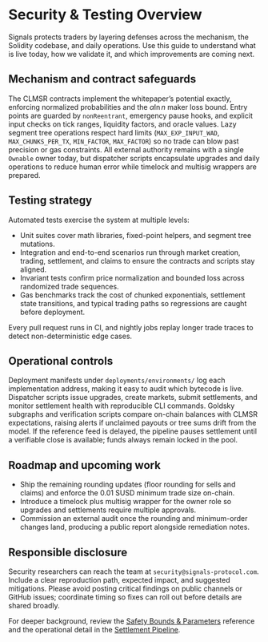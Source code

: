 # Security & Testing Overview

Signals protects traders by layering defenses across the mechanism, the Solidity codebase, and daily operations. Use this guide to understand what is live today, how we validate it, and which improvements are coming next.

## Mechanism and contract safeguards

The CLMSR contracts implement the whitepaper’s potential exactly, enforcing normalized probabilities and the $\alpha \ln n$ maker loss bound. Entry points are guarded by `nonReentrant`, emergency pause hooks, and explicit input checks on tick ranges, liquidity factors, and oracle values. Lazy segment tree operations respect hard limits (`MAX_EXP_INPUT_WAD`, `MAX_CHUNKS_PER_TX`, `MIN_FACTOR`, `MAX_FACTOR`) so no trade can blow past precision or gas constraints. All external authority remains with a single `Ownable` owner today, but dispatcher scripts encapsulate upgrades and daily operations to reduce human error while timelock and multisig wrappers are prepared.

## Testing strategy

Automated tests exercise the system at multiple levels:
- Unit suites cover math libraries, fixed-point helpers, and segment tree mutations.
- Integration and end-to-end scenarios run through market creation, trading, settlement, and claims to ensure the contracts and scripts stay aligned.
- Invariant tests confirm price normalization and bounded loss across randomized trade sequences.
- Gas benchmarks track the cost of chunked exponentials, settlement state transitions, and typical trading paths so regressions are caught before deployment.

Every pull request runs in CI, and nightly jobs replay longer trade traces to detect non-deterministic edge cases.

## Operational controls

Deployment manifests under `deployments/environments/` log each implementation address, making it easy to audit which bytecode is live. Dispatcher scripts issue upgrades, create markets, submit settlements, and monitor settlement health with reproducible CLI commands. Goldsky subgraphs and verification scripts compare on-chain balances with CLMSR expectations, raising alerts if unclaimed payouts or tree sums drift from the model. If the reference feed is delayed, the pipeline pauses settlement until a verifiable close is available; funds always remain locked in the pool.

## Roadmap and upcoming work

- Ship the remaining rounding updates (floor rounding for sells and claims) and enforce the $0.01$ SUSD minimum trade size on-chain.
- Introduce a timelock plus multisig wrapper for the owner role so upgrades and settlements require multiple approvals.
- Commission an external audit once the rounding and minimum-order changes land, producing a public report alongside remediation notes.

## Responsible disclosure

Security researchers can reach the team at `security@signals-protocol.com`. Include a clear reproduction path, expected impact, and suggested mitigations. Please avoid posting critical findings on public channels or GitHub issues; coordinate timing so fixes can roll out before details are shared broadly.

For deeper background, review the [Safety Bounds & Parameters](../mechanism/safety-parameters.md) reference and the operational detail in the [Settlement Pipeline](../market/settlement-pipeline.md).
